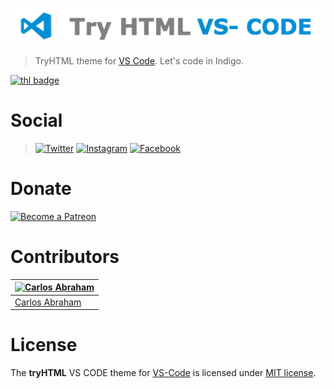 ![VS Code](media/vs-code-theme.png)


> TryHTML theme for [VS Code](https://code.visualstudio.com/). Let's code in Indigo.

[![thl badge](https://imagestryht.ml/themes/vs-code/vscode-badge.svg)](https://github.com/19cah)

# Social

>[![Twitter](https://imagestryht.ml/themes/twitter.png)](https://twitter.com/tryhtml)
>[![Instagram](https://imagestryht.ml/themes/instagram.png)](https://instagram.com/tryhtml)
>[![Facebook](https://imagestryht.ml/themes/facebook.png)](https://facebook.com/tryhtml)

# Donate

[![Become a Patreon](https://imagestryht.ml/themes/patreon.png)](https://www.patreon.com/bePatron?u=10553679)


# Contributors

[![Carlos Abraham](https://avatars3.githubusercontent.com/u/21347264?s=100&v=43&s)](https://github.com/19cah) |
--- |
[Carlos Abraham](https://github.com/19cah) |


# License

The **tryHTML** VS CODE theme for [VS-Code](https://code.visualstudio.com/) is licensed under [MIT license](LICENSE).
